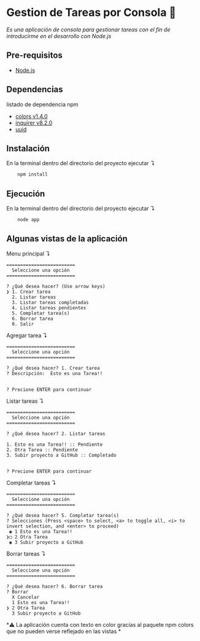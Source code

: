 # Gestion de Tareas por Consola 📒
*Es una aplicación de consola para gestionar tareas con el fin de introducirme en el desarrollo con Node.js*
## Pre-requisitos
- [Node.js](https://nodejs.org/es/download/)

## Dependencias
listado de dependencia npm
- [colors v1.4.0](https://www.npmjs.com/package/colors)
- [inquirer v8.2.0](https://www.npmjs.com/package/inquirer)
- [uuid](https://www.npmjs.com/package/uuid)
  
## Instalación
En la terminal dentro del directorio del proyecto ejecutar ↴
```bash
    npm install
```


## Ejecución
En la terminal dentro del directorio del proyecto ejecutar ↴
```bash
    node app
```

## Algunas vistas de la aplicación
Menu principal ↴
```
=========================
  Seleccione una opción  
=========================

? ¿Qué desea hacer? (Use arrow keys)
❯ 1. Crear tarea 
  2. Listar tareas 
  3. Listar tareas completadas 
  4. Listar tareas pendientes 
  5. Completar tarea(s) 
  6. Borrar tarea 
  0. Salir

```

Agregar tarea ↴
```
=========================
  Seleccione una opción  
=========================

? ¿Qué desea hacer? 1. Crear tarea
? Descripción:  Esto es una Tarea!!


? Precione ENTER para continuar  
```


Listar tareas ↴
```
=========================
  Seleccione una opción  
=========================

? ¿Qué desea hacer? 2. Listar tareas

1. Esto es una Tarea!! :: Pendiente
2. Otra Tarea :: Pendiente
3. Subir proyecto a GitHub :: Completado


? Precione ENTER para continuar  
```









Completar tareas ↴
```
=========================
  Seleccione una opción  
=========================

? ¿Qué desea hacer? 5. Completar tarea(s)
? Selecciones (Press <space> to select, <a> to toggle all, <i> to invert selection, and <enter> to proceed)
 ◉ 1 Esto es una Tarea!!
❯◯ 2 Otra Tarea
 ◉ 3 Subir proyecto a GitHub

```
Borrar tareas ↴
```
=========================
  Seleccione una opción  
=========================

? ¿Qué desea hacer? 6. Borrar tarea
? Borrar 
  X Cancelar 
  1 Esto es una Tarea!! 
❯ 2 Otra Tarea 
  3 Subir proyecto a GitHub 

```

*⚠️  La aplicación cuenta con texto en color gracias al paquete npm colors que no pueden verse reflejado en las vistas
*
